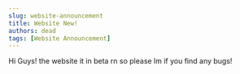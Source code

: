 ```yaml
---
slug: website-announcement
title: Website New!
authors: dead
tags: [Website Announcement]
---
```


Hi Guys! the website it in beta rn so please lm if you find any bugs!
